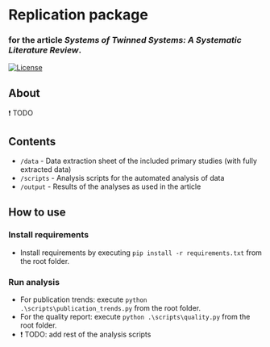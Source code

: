 # Replication package

### for the article _Systems of Twinned Systems: A Systematic Literature Review_.

[![License](https://img.shields.io/badge/license-GPL--3.0-blue.svg)](https://www.gnu.org/licenses/gpl-3.0)

## About
:heavy_exclamation_mark: TODO

## Contents

- `/data` - Data extraction sheet of the included primary studies (with fully extracted data)
- `/scripts` - Analysis scripts for the automated analysis of data
- `/output` - Results of the analyses as used in the article

## How to use

### Install requirements
- Install requirements by executing `pip install -r requirements.txt` from the root folder.

### Run analysis
- For publication trends: execute `python .\scripts\publication_trends.py` from the root folder.
- For the quality report: execute `python .\scripts\quality.py` from the root folder.
- :heavy_exclamation_mark: TODO: add rest of the analysis scripts
